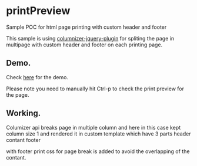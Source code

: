 # printPreview
Sample POC for html page printing with custom header and footer

This sample is using [columnizer-jquery-plugin](http://welcome.totheinter.net/columnizer-jquery-plugin/) for spliting the page in multipage with custom header and footer on each printing page.


## Demo.

Check [here](https://github.com/jeshu/printPreview) for the demo.

Please note you need to manually hit Ctrl-p to check the print preview for the page.

## Working.
Columizer api breaks page in multiple column and here in this case kept column size 1 and rendered it in custom template which have 3 parts
	header
	contant
	footer

with footer print css for page break is added to avoid the overlapping of the contant. 